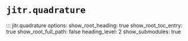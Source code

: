 # `jitr.quadrature`

::: jitr.quadrature
    options:
      show_root_heading: true
      show_root_toc_entry: true
      show_root_full_path: false
      heading_level: 2
      show_submodules: true
